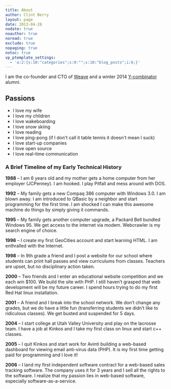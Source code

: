 ```yaml
---
title: About
author: Clint Berry
layout: page
date: 2013-04-28
nodate: true
noauthor: true
noread: true
exclude: true
nopaging: true
notoc: true
vp_ptemplate_settings:
  - 'a:2:{s:10:"categories";s:0:"";s:10:"blog_posts";i:6;}'
---
```


I am the co-founder and CTO of [Weave][3] and a winter 2014 [Y-combinator][4] alumni.

## Passions

* I love my wife
* I love my children
* I love wakeboarding
* I love snow skiing
* I love reading
* I love ping-pong (if I don't call it table tennis it doesn't mean I suck)
* I love start-up companies
* I love open source
* I love real-time communication


### A Brief Timeline of my Early Technical History

**1988** &#8211; I am 6 years old and my mother gets a home computer from her employer (JCPenney). I am hooked. I play Pitfall and mess around with DOS.

**1992** &#8211; My family gets a new Compaq 386 computer with Windows 3.0. I am blown away. I am introduced to QBasic by a neighbor and start programming for the first time. I am shocked I can make this awesome machine do things by simply giving it commands.

**1995** &#8211; My family gets another computer upgrade, a Packard Bell bundled Windows 95. We get access to the internet via modem. Webcrawler is my search engine of choice.

**1996** &#8211; I create my first GeoCities account and start learning HTML. I am enthralled with the Internet.

**1998** &#8211; In 9th grade a friend and I post a website for our school where students can print hall passes and view curriculums from classes. Teachers are upset, but no disciplinary action taken.

**2000** &#8211; Two friends and I enter an educational website competition and we each win $100. We build the site with PHP. I still haven&#8217;t grasped that web development will be my future career. I spend hours trying to do my first Red Hat linux installation.

**2001** &#8211; A friend and I break into the school network. We don&#8217;t change any grades, but we do have a little fun (transferring students we didn&#8217;t like to ridiculous classes). We get busted and suspended for 5 days.

**2004** &#8211; I start college at Utah Valley University and play on the lacrosse team. I have a job at Kinkos and I take my first class on linux and start c++ classes.

**2005** &#8211; I quit Kinkos and start work for Avinti building a web-based dashboard for viewing email anti-virus data (PHP). It is my first time getting paid for programming and I love it!

**2006** &#8211; I land my first independent software contract for a web-based sales tracking software. The company uses it for 3 years and I sell all the rights to the software. I realize that my passion lies in web-based software, especially software-as-a-service.

 [3]: http://getweave.com
 [4]: https://www.ycombinator.com/